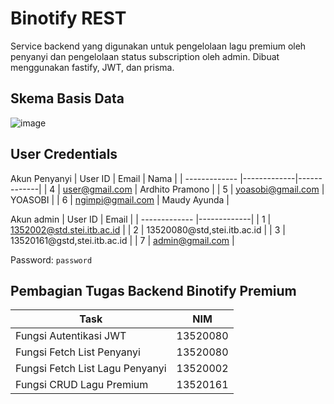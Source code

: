 # Binotify REST
Service backend yang digunakan untuk pengelolaan lagu premium oleh penyanyi dan pengelolaan status subscription oleh admin. Dibuat menggunakan fastify, JWT, dan prisma.

## Skema Basis Data
![image](https://user-images.githubusercontent.com/71055612/205103844-ef0572fc-6402-43ee-a2fb-3ee02e87d9a3.png)

## User Credentials
Akun Penyanyi
| User ID        | Email           | Nama           |
| ------------- |-------------|-------------|
| 4 | user@gmail.com | Ardhito Pramono |
| 5 | yoasobi@gmail.com | YOASOBI |
| 6 | ngimpi@gmail.com | Maudy Ayunda |

Akun admin
| User ID        | Email           |
| ------------- |-------------|
| 1 | 1352002@std.stei.itb.ac.id |
| 2 | 13520080@std,stei.itb.ac.id |
| 3 | 13520161@gstd,stei.itb.ac.id |
| 7 | admin@gmail.com |

Password: `password`

## Pembagian Tugas Backend Binotify Premium
| Task        | NIM           |
| ------------- |-------------|
| Fungsi Autentikasi JWT | 13520080 | 
| Fungsi Fetch List Penyanyi | 13520080 | 
| Fungsi Fetch List Lagu Penyanyi | 13520002 | 
| Fungsi CRUD Lagu Premium | 13520161 | 
